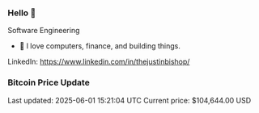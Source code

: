 ### Hello 🤙  

Software Engineering

- 🔭 I love computers, finance, and building things.
  
LinkedIn: https://www.linkedin.com/in/thejustinbishop/  




























































































































































































































































































































































































































































































































































































### Bitcoin Price Update
Last updated: 2025-06-01 15:21:04 UTC
Current price: $104,644.00 USD
